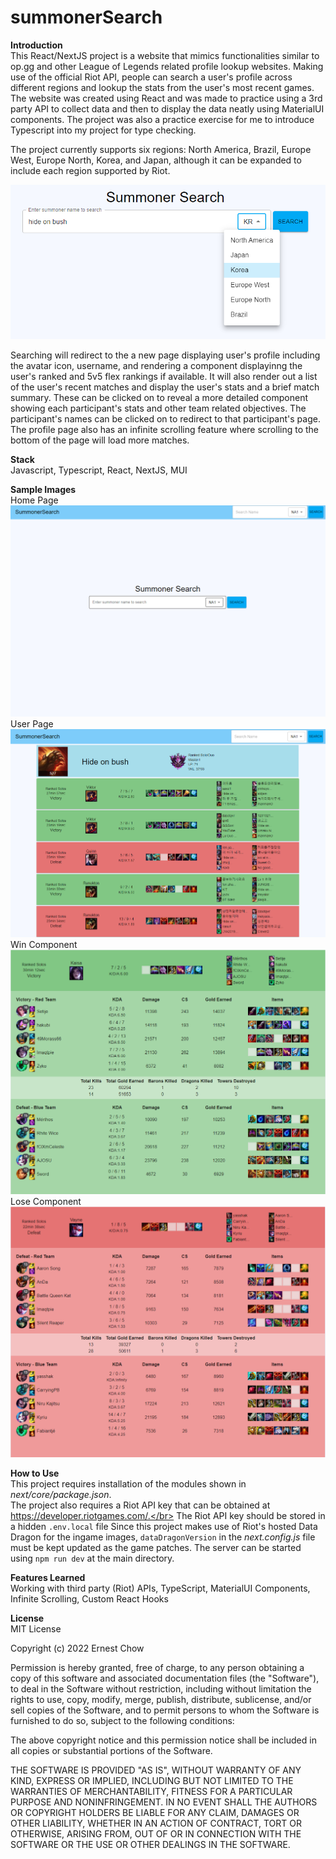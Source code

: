 # summonerSearch

**Introduction**</br>
This React/NextJS project is a website that mimics functionalities similar to op.gg and other League of Legends related profile lookup websites. 
Making use of the official Riot API, people can search a user's profile across different regions and lookup the stats from the user's most recent games. 
The website was created using React and was made to practice using a 3rd party API to collect data and then to display the data neatly using MaterialUI components. 
The project was also a practice exercise for me to introduce Typescript into my project for type checking.

The project currently supports six regions: North America, Brazil, Europe West, Europe North, Korea, and Japan, although it can be expanded to include each region supported by Riot.

![Sample Images](https://github.com/ErnestC30/summonersearch/blob/main/sample_images/SearchBar.PNG)

Searching will redirect to the a new page displaying user's profile including the avatar icon, username, and rendering a component displayinng the user's ranked and 5v5 flex rankings if available. It will also render out a list of the user's recent matches and display the user's stats and a brief match summary. These can be clicked on to reveal a more detailed component showing each participant's stats and other team related objectives. The participant's names can be clicked on to redirect to that participant's page. The profile page also has an infinite scrolling feature where scrolling to the bottom of the page will load more matches.

**Stack**</br>
Javascript, Typescript, React, NextJS, MUI 

**Sample Images**</br>
Home Page
![Sample Images](https://github.com/ErnestC30/summonersearch/blob/main/sample_images/HomePage.PNG)
User Page
![Sample Images](https://github.com/ErnestC30/summonersearch/blob/main/sample_images/UserPage.PNG)
Win Component
![Sample Images](https://github.com/ErnestC30/summonersearch/blob/main/sample_images/WinDetails.PNG)
Lose Component
![Sample Images](https://github.com/ErnestC30/summonersearch/blob/main/sample_images/LoseDetails.PNG)

**How to Use**</br>
This project requires installation of the modules shown in *next/core/package.json*.</br>
The project also requires a Riot API key that can be obtained at https://developer.riotgames.com/.</br>
The Riot API key should be stored in a hidden `.env.local` file 
Since this project makes use of Riot's hosted Data Dragon for the ingame images, `dataDragonVersion` in the *next.config.js* file must be kept updated as the game patches.
The server can be started using `npm run dev` at the main directory.

**Features Learned**<br>
Working with third party (Riot) APIs, TypeScript, MaterialUI Components, Infinite Scrolling, Custom React Hooks

**License**<br/>
MIT License

Copyright (c) 2022 Ernest Chow

Permission is hereby granted, free of charge, to any person obtaining a copy of this software and associated documentation files (the "Software"), to deal in the Software without restriction, including without limitation the rights to use, copy, modify, merge, publish, distribute, sublicense, and/or sell copies of the Software, and to permit persons to whom the Software is furnished to do so, subject to the following conditions:

The above copyright notice and this permission notice shall be included in all copies or substantial portions of the Software.

THE SOFTWARE IS PROVIDED "AS IS", WITHOUT WARRANTY OF ANY KIND, EXPRESS OR IMPLIED, INCLUDING BUT NOT LIMITED TO THE WARRANTIES OF MERCHANTABILITY, FITNESS FOR A PARTICULAR PURPOSE AND NONINFRINGEMENT. IN NO EVENT SHALL THE AUTHORS OR COPYRIGHT HOLDERS BE LIABLE FOR ANY CLAIM, DAMAGES OR OTHER LIABILITY, WHETHER IN AN ACTION OF CONTRACT, TORT OR OTHERWISE, ARISING FROM, OUT OF OR IN CONNECTION WITH THE SOFTWARE OR THE USE OR OTHER DEALINGS IN THE SOFTWARE.
